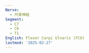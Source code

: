 ```yaml
---
Nerve:
  - 尺骨神経
Segment:
  - C7
  - C8
  - T1
English: Flexor Carpi Ulnaris (FCU)
lastmod: '2025-02-27'
---
```


